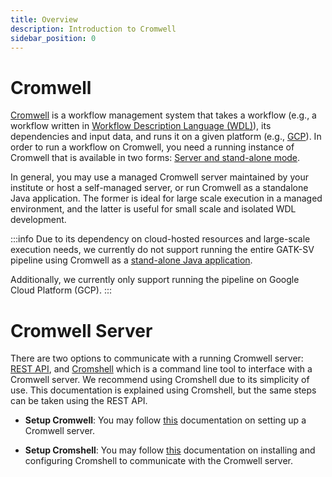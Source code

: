 ```yaml
---
title: Overview
description: Introduction to Cromwell
sidebar_position: 0
---
```


# Cromwell

[Cromwell](https://github.com/broadinstitute/cromwell) is a workflow management system
that takes a workflow (e.g., a workflow written in [Workflow Description Language (WDL)](https://openwdl.org)), 
its dependencies and input data, and runs it on a given platform 
(e.g., [GCP](https://cromwell.readthedocs.io/en/stable/backends/Google/)). 
In order to run a workflow on Cromwell, you need a running instance of 
Cromwell that is available in two forms: [Server and stand-alone mode](https://cromwell.readthedocs.io/en/stable/Modes/).

In general, you may use a managed Cromwell server maintained by your 
institute or host a self-managed server, or run Cromwell as a standalone Java application.
The former is ideal for large scale execution in a managed environment, 
and the latter is useful for small scale and isolated WDL development.

:::info
Due to its dependency on cloud-hosted resources and large-scale execution needs,
we currently do not support running the entire GATK-SV pipeline using 
Cromwell as a [stand-alone Java application](https://cromwell.readthedocs.io/en/stable/Modes/#run).

Additionally, we currently only support running the pipeline on 
Google Cloud Platform (GCP).
:::

# Cromwell Server

There are two options to communicate with a running Cromwell server: 
[REST API](https://cromwell.readthedocs.io/en/stable/tutorials/ServerMode/), and
[Cromshell](https://github.com/broadinstitute/cromshell) which is a command line tool
to interface with a Cromwell server. We recommend using Cromshell due to its simplicity 
of use. This documentation is explained using Cromshell, but the same steps can be 
taken using the REST API.

- **Setup Cromwell**: You may follow [this](https://cromwell.readthedocs.io/en/stable/Modes/) documentation
  on setting up a Cromwell server.

- **Setup Cromshell**: You may follow [this](https://github.com/broadinstitute/cromshell) documentation
  on installing and configuring Cromshell to communicate with the Cromwell server. 